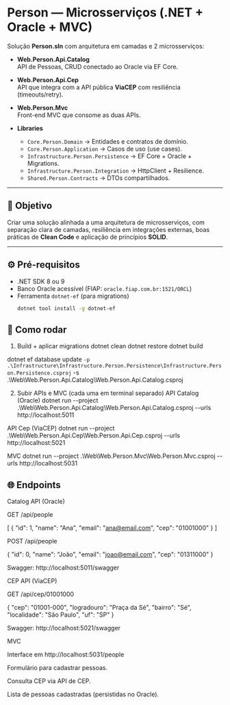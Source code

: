# Person — Microsserviços (.NET + Oracle + MVC)

Solução **Person.sln** com arquitetura em camadas e 2 microsserviços:

- **Web.Person.Api.Catalog**  
  API de Pessoas, CRUD conectado ao Oracle via EF Core.

- **Web.Person.Api.Cep**  
  API que integra com a API pública **ViaCEP** com resiliência (timeouts/retry).

- **Web.Person.Mvc**  
  Front-end MVC que consome as duas APIs.

- **Libraries**  
  - `Core.Person.Domain` → Entidades e contratos de domínio.  
  - `Core.Person.Application` → Casos de uso (use cases).  
  - `Infrastructure.Person.Persistence` → EF Core + Oracle + Migrations.  
  - `Infrastructure.Person.Integration` → HttpClient + Resilience.  
  - `Shared.Person.Contracts` → DTOs compartilhados.  

---

## 🎯 Objetivo

Criar uma solução alinhada a uma arquitetura de microsserviços, com separação clara de camadas, resiliência em integrações externas, boas práticas de **Clean Code** e aplicação de princípios **SOLID**.

---

## ⚙️ Pré-requisitos

- .NET SDK 8 ou 9
- Banco Oracle acessível (FIAP: `oracle.fiap.com.br:1521/ORCL`)
- Ferramenta `dotnet-ef` (para migrations)
  ```bash
  dotnet tool install -g dotnet-ef

## 🚀 Como rodar
1) Build + aplicar migrations
dotnet clean
dotnet restore
dotnet build

dotnet ef database update `
  -p .\Infrastructure\Infrastructure.Person.Persistence\Infrastructure.Person.Persistence.csproj `
  -s .\Web\Web.Person.Api.Catalog\Web.Person.Api.Catalog.csproj

2) Subir APIs e MVC (cada uma em terminal separado)
API Catalog (Oracle)
dotnet run --project .\Web\Web.Person.Api.Catalog\Web.Person.Api.Catalog.csproj --urls http://localhost:5011

API Cep (ViaCEP)
dotnet run --project .\Web\Web.Person.Api.Cep\Web.Person.Api.Cep.csproj --urls http://localhost:5021

MVC
dotnet run --project .\Web\Web.Person.Mvc\Web.Person.Mvc.csproj --urls http://localhost:5031

## 🌐 Endpoints
Catalog API (Oracle)

GET /api/people

[
  { "id": 1, "name": "Ana", "email": "ana@email.com", "cep": "01001000" }
]


POST /api/people

{ "id": 0, "name": "João", "email": "joao@email.com", "cep": "01311000" }


Swagger: http://localhost:5011/swagger

CEP API (ViaCEP)

GET /api/cep/01001000

{
  "cep": "01001-000",
  "logradouro": "Praça da Sé",
  "bairro": "Sé",
  "localidade": "São Paulo",
  "uf": "SP"
}


Swagger: http://localhost:5021/swagger

MVC

Interface em http://localhost:5031/people

Formulário para cadastrar pessoas.

Consulta CEP via API de CEP.

Lista de pessoas cadastradas (persistidas no Oracle).
